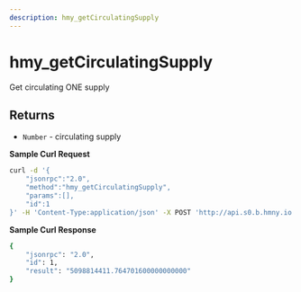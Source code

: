 ```yaml
---
description: hmy_getCirculatingSupply
---
```


# hmy\_getCirculatingSupply

Get circulating ONE supply

## Returns

* `Number` - circulating supply

**Sample Curl Request**

```bash
curl -d '{
    "jsonrpc":"2.0",
    "method":"hmy_getCirculatingSupply",
    "params":[],
    "id":1
}' -H 'Content-Type:application/json' -X POST 'http://api.s0.b.hmny.io'
```

**Sample Curl Response**

```bash
{
    "jsonrpc": "2.0",
    "id": 1,
    "result": "5098814411.764701600000000000"
}
```

